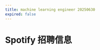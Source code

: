 ```yaml
---
title: machine learning engineer 20250630
expired: false
---
```


# Spotify 招聘信息

<JobPostingTable job-posting-json-path="spotify/data/machine-learning-engineer-20250630" />